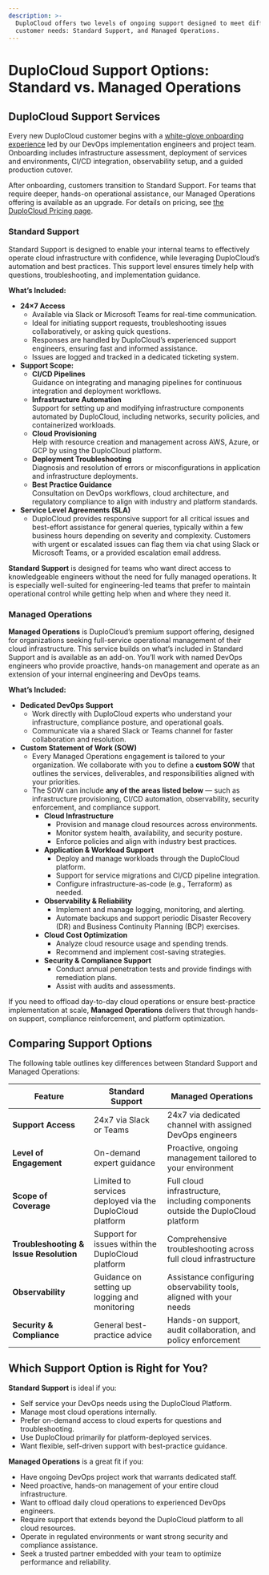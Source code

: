 ```yaml
---
description: >-
  DuploCloud offers two levels of ongoing support designed to meet different
  customer needs: Standard Support, and Managed Operations.
---
```


# DuploCloud Support Options: Standard vs. Managed Operations

## **DuploCloud Support Services**

Every new DuploCloud customer begins with a [white-glove onboarding experience](duplocloud-onboarding.md) led by our DevOps implementation engineers and project team. Onboarding includes infrastructure assessment, deployment of services and environments, CI/CD integration, observability setup, and a guided production cutover.

After onboarding, customers transition to Standard Support. For teams that require deeper, hands-on operational assistance, our Managed Operations offering is available as an upgrade. For details on pricing, see [the DuploCloud Pricing page](https://duplocloud.com/pricing/).

### **Standard Support**&#x20;

Standard Support is designed to enable your internal teams to effectively operate cloud infrastructure with confidence, while leveraging DuploCloud’s automation and best practices. This support level ensures timely help with questions, troubleshooting, and implementation guidance.

**What’s Included:**

* **24×7 Access**&#x20;
  * Available via Slack or Microsoft Teams for real-time communication.
  * Ideal for initiating support requests, troubleshooting issues collaboratively, or asking quick questions.
  * Responses are handled by DuploCloud’s experienced support engineers, ensuring fast and informed assistance.
  * Issues are logged and tracked in a dedicated ticketing system.
* **Support Scope:**&#x20;
  * **CI/CD Pipelines**\
    Guidance on integrating and managing pipelines for continuous integration and deployment workflows.
  * **Infrastructure Automation**\
    Support for setting up and modifying infrastructure components automated by DuploCloud, including networks, security policies, and containerized workloads.
  * **Cloud Provisioning**\
    Help with resource creation and management across AWS, Azure, or GCP by using the DuploCloud platform.
  * **Deployment Troubleshooting**\
    Diagnosis and resolution of errors or misconfigurations in application and infrastructure deployments.
  * **Best Practice Guidance**\
    Consultation on DevOps workflows, cloud architecture, and regulatory compliance to align with industry and platform standards.
* **Service Level Agreements (SLA)**
  * DuploCloud provides responsive support for all critical issues and best-effort assistance for general queries, typically within a few business hours depending on severity and complexity. Customers with urgent or escalated issues can flag them via chat using Slack or Microsoft Teams, or a provided escalation email address.

**Standard Support** is designed for teams who want direct access to knowledgeable engineers without the need for fully managed operations. It is especially well-suited for engineering-led teams that prefer to maintain operational control while getting help when and where they need it.

### **Managed Operations**

**Managed Operations** is DuploCloud’s premium support offering, designed for organizations seeking full-service operational management of their cloud infrastructure. This service builds on what’s included in Standard Support and is available as an add-on. You’ll work with named DevOps engineers who provide proactive, hands-on management and operate as an extension of your internal engineering and DevOps teams.

**What’s Included:**

* **Dedicated DevOps Support**
  * Work directly with DuploCloud experts who understand your infrastructure, compliance posture, and operational goals.
  * Communicate via a shared Slack or Teams channel for faster collaboration and resolution.
* **Custom Statement of Work (SOW)**
  * Every Managed Operations engagement is tailored to your organization. We collaborate with you to define a **custom SOW** that outlines the services, deliverables, and responsibilities aligned with your priorities.
  * The SOW can include **any of the areas listed below** — such as infrastructure provisioning, CI/CD automation, observability, security enforcement, and compliance support.
    * **Cloud Infrastructure**
      * Provision and manage cloud resources across environments.
      * Monitor system health, availability, and security posture.
      * Enforce policies and align with industry best practices.
    * **Application & Workload Support**
      * Deploy and manage workloads through the DuploCloud platform.
      * Support for service migrations and CI/CD pipeline integration.
      * Configure infrastructure-as-code (e.g., Terraform) as needed.
    * **Observability & Reliability**
      * Implement and manage logging, monitoring, and alerting.
      * Automate backups and support periodic Disaster Recovery (DR) and Business Continuity Planning (BCP) exercises.
    * **Cloud Cost Optimization**
      * Analyze cloud resource usage and spending trends.
      * Recommend and implement cost-saving strategies.
    * **Security & Compliance Support**
      * Conduct annual penetration tests and provide findings with remediation plans.
      * Assist with audits and assessments.

If you need to offload day-to-day cloud operations or ensure best-practice implementation at scale, **Managed Operations** delivers that through hands-on support, compliance reinforcement, and platform optimization.

## **Comparing Support Options**

The following table outlines key differences between Standard Support and Managed Operations:

| **Feature**                            | **Standard Support**                                     | **Managed Operations**                                                          |
| -------------------------------------- | -------------------------------------------------------- | ------------------------------------------------------------------------------- |
| **Support Access**                     | 24x7 via Slack or Teams                                  | 24x7 via dedicated channel with assigned DevOps engineers                       |
| **Level of Engagement**                | On-demand expert guidance                                | Proactive, ongoing management tailored to your environment                      |
| **Scope of Coverage**                  | Limited to services deployed via the DuploCloud platform | Full cloud infrastructure, including components outside the DuploCloud platform |
| **Troubleshooting & Issue Resolution** | Support for issues within the DuploCloud platform        | Comprehensive troubleshooting across full cloud infrastructure                  |
| **Observability**                      | Guidance on setting up logging and monitoring            | Assistance configuring observability tools, aligned with your needs             |
| **Security & Compliance**              | General best-practice advice                             | Hands-on support, audit collaboration, and policy enforcement                   |

## **Which Support Option is Right for You?**

**Standard Support** is ideal if you:

* Self service your DevOps needs using the DuploCloud Platform.
* Manage most cloud operations internally.
* Prefer on-demand access to cloud experts for questions and troubleshooting.
* Use DuploCloud primarily for platform-deployed services.
* Want flexible, self-driven support with best-practice guidance.

**Managed Operations** is a great fit if you:

* Have ongoing DevOps project work that warrants dedicated staff.
* Need proactive, hands-on management of your entire cloud infrastructure.
* Want to offload daily cloud operations to experienced DevOps engineers.
* Require support that extends beyond the DuploCloud platform to all cloud resources.
* Operate in regulated environments or want strong security and compliance assistance.
* Seek a trusted partner embedded with your team to optimize performance and reliability.

